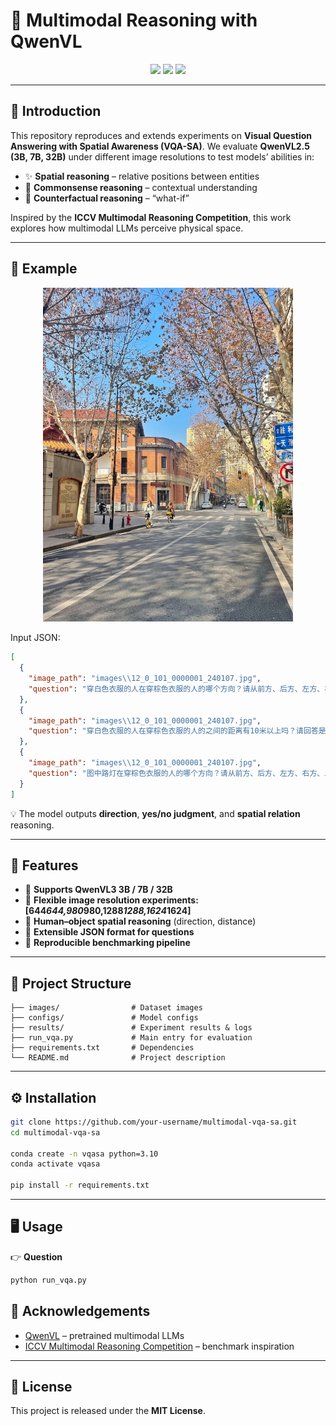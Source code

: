 # 🌌 Multimodal Reasoning with QwenVL

<p align="center">  
  <img src="https://img.shields.io/badge/Model-QwenVL-blueviolet?style=for-the-badge"/>  
  <img src="https://img.shields.io/badge/Task-VQA--SA-green?style=for-the-badge"/>  
  <img src="https://img.shields.io/badge/Competition-ICCV%20Multimodal%20Reasoning-orange?style=for-the-badge"/>  
</p>  

---

## 📖 Introduction

This repository reproduces and extends experiments on **Visual Question Answering with Spatial Awareness (VQA-SA)**.
We evaluate **QwenVL2.5 (3B, 7B, 32B)** under different image resolutions to test models’ abilities in:

- ✨ **Spatial reasoning** – relative positions between entities  
- 🧠 **Commonsense reasoning** – contextual understanding  
- 🔮 **Counterfactual reasoning** – “what-if”

Inspired by the **ICCV Multimodal Reasoning Competition**, this work explores how multimodal LLMs perceive physical space.

---

## 🎯 Example

<p align="center">  
  <img src="images/12_0_101_0000001_240107.jpg" width="400"/>  
</p>  

Input JSON:

```json
[
  {
    "image_path": "images\\12_0_101_0000001_240107.jpg",
    "question": "穿白色衣服的人在穿棕色衣服的人的哪个方向？请从前方、后方、左方、右方、上方、下方、左前方、右前方、左后方、右后方中选择"
  },
  {
    "image_path": "images\\12_0_101_0000001_240107.jpg",
    "question": "穿白色衣服的人在穿棕色衣服的人的之间的距离有10米以上吗？请回答是或否"
  },
  {
    "image_path": "images\\12_0_101_0000001_240107.jpg",
    "question": "图中路灯在穿棕色衣服的人的哪个方向？请从前方、后方、左方、右方、上方、下方、左前方、右前方、左后方、右后方中选择"
  }
]
```

💡 The model outputs **direction**, **yes/no judgment**, and **spatial relation** reasoning.

---

## 🚀 Features

* 🔹 **Supports QwenVL3 3B / 7B / 32B**
* 🔹 **Flexible image resolution experiments:[644*644,980*980,1288*1288,1624*1624]**
* 🔹 **Human–object spatial reasoning** (direction, distance)
* 🔹 **Extensible JSON format for questions**
* 🔹 **Reproducible benchmarking pipeline**

---

## 📂 Project Structure

```
├── images/                # Dataset images
├── configs/               # Model configs
├── results/               # Experiment results & logs
├── run_vqa.py             # Main entry for evaluation
├── requirements.txt       # Dependencies
└── README.md              # Project description
```

---

## ⚙️ Installation

```bash
git clone https://github.com/your-username/multimodal-vqa-sa.git
cd multimodal-vqa-sa

conda create -n vqasa python=3.10
conda activate vqasa

pip install -r requirements.txt
```

---

## 🖥️ Usage

👉 **Question**

```bash
python run_vqa.py
```


## 🌟 Acknowledgements

* [QwenVL](https://github.com/QwenLM/Qwen2.5-VL) – pretrained multimodal LLMs
* [ICCV Multimodal Reasoning Competition](https://lens4mllms.github.io/mars2-workshop-iccv2025/) – benchmark inspiration

---

## 📜 License

This project is released under the **MIT License**.

